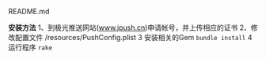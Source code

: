 README.md

**安装方法**
1、到极光推送网站(www.jpush.cn)申请帐号，并上传相应的证书
2、修改配置文件 /resources/PushConfig.plist
3 安装相关的Gem
``bundle install``
4 运行程序
``rake``
